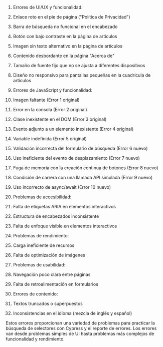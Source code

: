 1. Errores de UI/UX y funcionalidad:

1. Enlace roto en el pie de página ("Política de Privacidad")
2. Barra de búsqueda no funcional en el encabezado
3. Botón con bajo contraste en la página de artículos
4. Imagen sin texto alternativo en la página de artículos
5. Contenido desbordante en la página "Acerca de"
6. Tamaño de fuente fijo que no se ajusta a diferentes dispositivos
7. Diseño no responsivo para pantallas pequeñas en la cuadrícula de artículos



2. Errores de JavaScript y funcionalidad:

1. Imagen faltante (Error 1 original)
2. Error en la consola (Error 2 original)
3. Clase inexistente en el DOM (Error 3 original)
4. Evento adjunto a un elemento inexistente (Error 4 original)
5. Variable indefinida (Error 5 original)
6. Validación incorrecta del formulario de búsqueda (Error 6 nuevo)
7. Uso ineficiente del evento de desplazamiento (Error 7 nuevo)
8. Fuga de memoria con la creación continua de botones (Error 8 nuevo)
9. Condición de carrera con una llamada API simulada (Error 9 nuevo)
10. Uso incorrecto de async/await (Error 10 nuevo)



3. Problemas de accesibilidad:

1. Falta de etiquetas ARIA en elementos interactivos
2. Estructura de encabezados inconsistente
3. Falta de enfoque visible en elementos interactivos



4. Problemas de rendimiento:

1. Carga ineficiente de recursos
2. Falta de optimización de imágenes



5. Problemas de usabilidad:

1. Navegación poco clara entre páginas
2. Falta de retroalimentación en formularios



6. Errores de contenido:

1. Textos truncados o superpuestos
2. Inconsistencias en el idioma (mezcla de inglés y español)





Estos errores proporcionan una variedad de problemas para practicar la búsqueda de selectores con Cypress y el reporte de errores. Los errores van desde problemas simples de UI hasta problemas más complejos de funcionalidad y rendimiento.